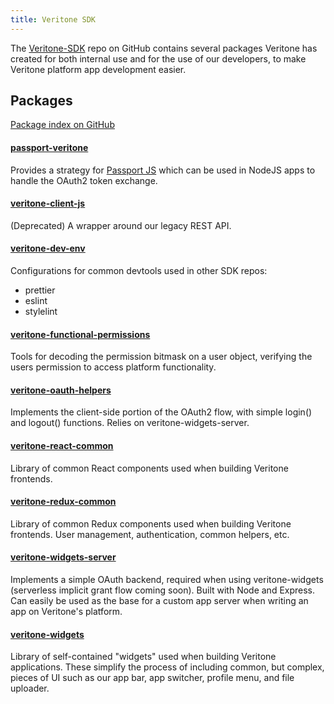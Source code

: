 ```yaml
---
title: Veritone SDK
---
```


The [Veritone-SDK](https://github.com/veritone/veritone-sdk) repo on GitHub contains several packages Veritone has created for both internal use and for the use of our developers, to make Veritone platform app development easier.

## Packages

[Package index on GitHub](https://github.com/veritone/veritone-sdk/tree/master/packages)

#### [passport-veritone](https://github.com/veritone/veritone-sdk/tree/master/packages/veritone-client-js)
Provides a strategy for [Passport JS](http://www.passportjs.org/) which can be used in NodeJS apps to handle the OAuth2 token exchange.

#### [veritone-client-js](https://github.com/veritone/veritone-sdk/tree/master/packages/veritone-client-js)
(Deprecated)
A wrapper around our legacy REST API. 

#### [veritone-dev-env](https://github.com/veritone/veritone-sdk/tree/master/packages/veritone-dev-env)
Configurations for common devtools used in other SDK repos:
* prettier
* eslint
* stylelint

#### [veritone-functional-permissions](https://github.com/veritone/veritone-sdk/tree/master/packages/veritone-functional-permissions)
Tools for decoding the permission bitmask on a user object, verifying the users permission to access platform functionality.

#### [veritone-oauth-helpers](https://github.com/veritone/veritone-sdk/tree/master/packages/veritone-oauth-helpers)
Implements the client-side portion of the OAuth2 flow, with simple login() and logout() functions. Relies on veritone-widgets-server.

#### [veritone-react-common](https://github.com/veritone/veritone-sdk/tree/master/packages/veritone-react-common)
Library of common React components used when building Veritone frontends.

#### [veritone-redux-common](https://github.com/veritone/veritone-sdk/tree/master/packages/veritone-redux-common)
Library of common Redux components used when building Veritone frontends. User management, authentication, common helpers, etc.

#### [veritone-widgets-server](https://github.com/veritone/veritone-sdk/tree/master/packages/veritone-widgets-server)
Implements a simple OAuth backend, required when using veritone-widgets (serverless implicit grant flow coming soon). Built with Node and Express. Can easily be used as the base for a custom app server when writing an app on Veritone's platform.

#### [veritone-widgets](https://github.com/veritone/veritone-sdk/tree/master/packages/veritone-widgets)
Library of self-contained "widgets" used when building Veritone applications. These simplify the process of including common, but complex, pieces of UI such as our app bar, app switcher, profile menu, and file uploader.
